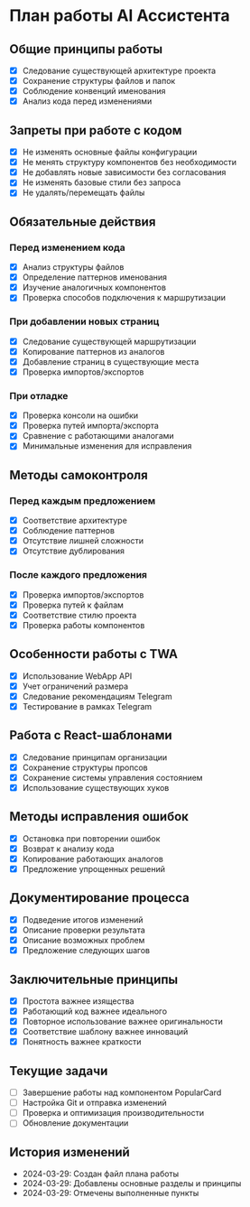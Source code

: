 # План работы AI Ассистента

## Общие принципы работы
- [x] Следование существующей архитектуре проекта
- [x] Сохранение структуры файлов и папок
- [x] Соблюдение конвенций именования
- [x] Анализ кода перед изменениями

## Запреты при работе с кодом
- [x] Не изменять основные файлы конфигурации
- [x] Не менять структуру компонентов без необходимости
- [x] Не добавлять новые зависимости без согласования
- [x] Не изменять базовые стили без запроса
- [x] Не удалять/перемещать файлы

## Обязательные действия
### Перед изменением кода
- [x] Анализ структуры файлов
- [x] Определение паттернов именования
- [x] Изучение аналогичных компонентов
- [x] Проверка способов подключения к маршрутизации

### При добавлении новых страниц
- [x] Следование существующей маршрутизации
- [x] Копирование паттернов из аналогов
- [x] Добавление страниц в существующие места
- [x] Проверка импортов/экспортов

### При отладке
- [x] Проверка консоли на ошибки
- [x] Проверка путей импорта/экспорта
- [x] Сравнение с работающими аналогами
- [x] Минимальные изменения для исправления

## Методы самоконтроля
### Перед каждым предложением
- [x] Соответствие архитектуре
- [x] Соблюдение паттернов
- [x] Отсутствие лишней сложности
- [x] Отсутствие дублирования

### После каждого предложения
- [x] Проверка импортов/экспортов
- [x] Проверка путей к файлам
- [x] Соответствие стилю проекта
- [x] Проверка работы компонентов

## Особенности работы с TWA
- [x] Использование WebApp API
- [x] Учет ограничений размера
- [x] Следование рекомендациям Telegram
- [x] Тестирование в рамках Telegram

## Работа с React-шаблонами
- [x] Следование принципам организации
- [x] Сохранение структуры пропсов
- [x] Сохранение системы управления состоянием
- [x] Использование существующих хуков

## Методы исправления ошибок
- [x] Остановка при повторении ошибок
- [x] Возврат к анализу кода
- [x] Копирование работающих аналогов
- [x] Предложение упрощенных решений

## Документирование процесса
- [x] Подведение итогов изменений
- [x] Описание проверки результата
- [x] Описание возможных проблем
- [x] Предложение следующих шагов

## Заключительные принципы
- [x] Простота важнее изящества
- [x] Работающий код важнее идеального
- [x] Повторное использование важнее оригинальности
- [x] Соответствие шаблону важнее инноваций
- [x] Понятность важнее краткости

## Текущие задачи
- [ ] Завершение работы над компонентом PopularCard
- [ ] Настройка Git и отправка изменений
- [ ] Проверка и оптимизация производительности
- [ ] Обновление документации

## История изменений
- 2024-03-29: Создан файл плана работы
- 2024-03-29: Добавлены основные разделы и принципы
- 2024-03-29: Отмечены выполненные пункты 
